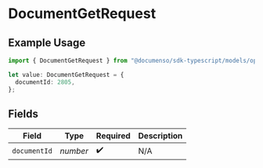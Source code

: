 # DocumentGetRequest

## Example Usage

```typescript
import { DocumentGetRequest } from "@documenso/sdk-typescript/models/operations";

let value: DocumentGetRequest = {
  documentId: 2805,
};
```

## Fields

| Field              | Type               | Required           | Description        |
| ------------------ | ------------------ | ------------------ | ------------------ |
| `documentId`       | *number*           | :heavy_check_mark: | N/A                |